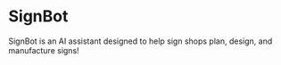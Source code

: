 # SignBot
SignBot is an AI assistant designed to help sign shops plan, design, and manufacture signs!
